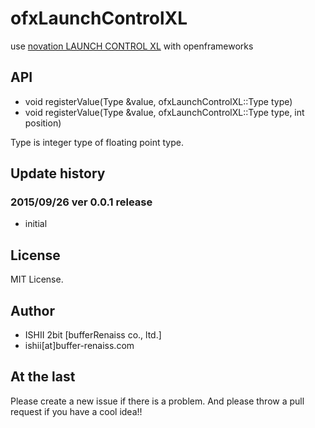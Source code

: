 # ofxLaunchControlXL

use [novation LAUNCH CONTROL XL]() with openframeworks

## API

* void registerValue(Type &value, ofxLaunchControlXL::Type type)
* void registerValue(Type &value, ofxLaunchControlXL::Type type, int position)

Type is integer type of floating point type.

## Update history

### 2015/09/26 ver 0.0.1 release

* initial

## License

MIT License.

## Author

* ISHII 2bit [bufferRenaiss co., ltd.]
* ishii[at]buffer-renaiss.com

## At the last

Please create a new issue if there is a problem.
And please throw a pull request if you have a cool idea!!

